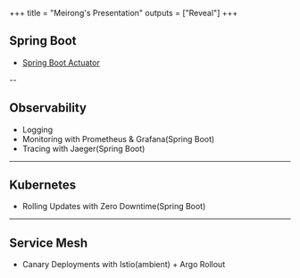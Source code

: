 +++
title = "Meirong's Presentation"
outputs = ["Reveal"]
+++

## Spring Boot

- [Spring Boot Actuator](/slides/springbootactuator/)

--

## Observability

- Logging
- Monitoring with Prometheus & Grafana(Spring Boot)
- Tracing with Jaeger(Spring Boot)


---

## Kubernetes

- Rolling Updates with Zero Downtime(Spring Boot)

--- 

## Service Mesh

- Canary Deployments with Istio(ambient) + Argo Rollout